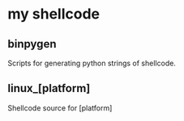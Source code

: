 my shellcode
============

binpygen
--------

Scripts for generating python strings of shellcode.

linux_\[platform\]
------------------

Shellcode source for \[platform\]
